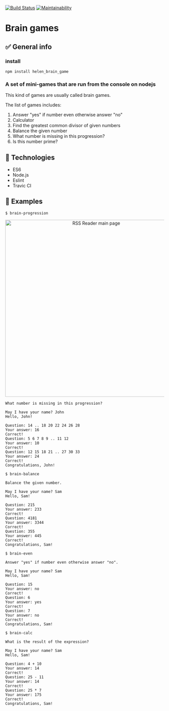 [![Build Status](https://travis-ci.org/helenkyryliuk/Brain-Games.svg?branch=master)](https://travis-ci.org/helenkyryliuk/Brain-Games)
[![Maintainability](https://api.codeclimate.com/v1/badges/395420801cd2ea6ed4f6/maintainability)](https://codeclimate.com/github/helenkyryliuk/project-lvl1-s176/maintainability)


# Brain games

## :white_check_mark: General info

### install

`npm install helen_brain_game`

### A set of mini-games that are run from the console on nodejs
This kind of games are usually called brain games.  

The list of games includes:  
1. Answer "yes" if number even otherwise answer "no"
2. Calculator
3. Find the greatest common divisor of given numbers
4. Balance the given number
5. What number is missing in this progression?
6. Is this number prime?

## :hammer: Technologies

* ES6
* Node.js
* Eslint
* Travic CI

## :file_folder: Examples

`$ brain-progression`  

<p align="center">
  <img alt="RSS Reader main page" width="561"  src="https://user-images.githubusercontent.com/29301041/54425631-a917c400-477a-11e9-85b3-dfb32673812f.png">
</p>


```Welcome to the Brain Game!
What number is missing in this progression?

May I have your name? John
Hello, John!

Question: 14 .. 18 20 22 24 26 28
Your answer: 16
Correct!
Question: 5 6 7 8 9 .. 11 12
Your answer: 10
Correct!
Question: 12 15 18 21 .. 27 30 33
Your answer: 24
Correct!
Congratulations, John!
```

`$ brain-balance`

```Welcome to the Brain Game!
Balance the given number.

May I have your name? Sam
Hello, Sam!

Question: 215
Your answer: 233
Correct!
Question: 4181
Your answer: 3344
Correct!
Question: 355
Your answer: 445
Correct!
Congratulations, Sam!
```  

`$ brain-even`

```Welcome to the Brain Games!
Answer "yes" if number even otherwise answer "no".

May I have your name? Sam
Hello, Sam!

Question: 15
Your answer: no
Correct!
Question: 6
Your answer: yes
Correct!
Question: 7
Your answer: no
Correct!
Congratulations, Sam!
```

`$ brain-calc`

```Welcome to the Brain Games!
What is the result of the expression?

May I have your name? Sam
Hello, Sam!

Question: 4 + 10
Your answer: 14
Correct!
Question: 25 - 11
Your answer: 14
Correct!
Question: 25 * 7
Your answer: 175
Correct!
Congratulations, Sam!
```


